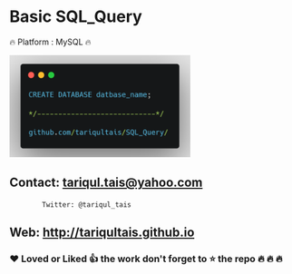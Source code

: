 # Basic SQL_Query


:fire: Platform : MySQL :fire:


<img height="180px" src="Screenshots/Create.png" >

   
  
## Contact: tariqul.tais@yahoo.com
            Twitter: @tariqul_tais
##     Web: http://tariqultais.github.io
### :heart: Loved or  Liked :+1: the work don't forget to :star: the repo :fire: :fire: :fire:
